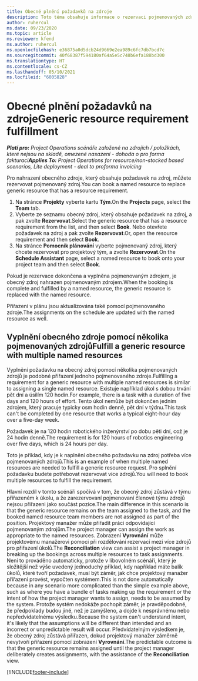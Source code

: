 ```yaml
---
title: Obecné plnění požadavků na zdroje
description: Toto téma obsahuje informace o rezervaci pojmenovaných zdrojů pro požadavek na obecný zdroj.
author: ruhercul
ms.date: 09/23/2020
ms.topic: article
ms.reviewer: kfend
ms.author: ruhercul
ms.openlocfilehash: e36875a0d5dcb24d9669e2ea989c6fc7db7bcd7c
ms.sourcegitcommit: 40f68387f594180af64a5e5c748b6efa188bd300
ms.translationtype: HT
ms.contentlocale: cs-CZ
ms.lasthandoff: 05/10/2021
ms.locfileid: "6005828"
---
```

# <a name="generic-resource-requirement-fulfillment"></a><span data-ttu-id="f311b-103">Obecné plnění požadavků na zdroje</span><span class="sxs-lookup"><span data-stu-id="f311b-103">Generic resource requirement fulfillment</span></span>

<span data-ttu-id="f311b-104">_**Platí pro:** Project Operations scénáře založené na zdrojích / položkách, které nejsou na skladě, omezené nasazení - dohoda o pro forma fakturaci_</span><span class="sxs-lookup"><span data-stu-id="f311b-104">_**Applies To:** Project Operations for resource/non-stocked based scenarios, Lite deployment - deal to proforma invoicing_</span></span>

<span data-ttu-id="f311b-105">Pro nahrazení obecného zdroje, který obsahuje požadavek na zdroj, můžete rezervovat pojmenovaný zdroj.</span><span class="sxs-lookup"><span data-stu-id="f311b-105">You can book a named resource to replace generic resource that has a resource requirement.</span></span>

1. <span data-ttu-id="f311b-106">Na stránce **Projekty** vyberte kartu **Tým**.</span><span class="sxs-lookup"><span data-stu-id="f311b-106">On the **Projects** page, select the **Team** tab.</span></span>
2. <span data-ttu-id="f311b-107">Vyberte ze seznamu obecný zdroj, který obsahuje požadavek na zdroj, a pak zvolte **Rezervovat**.</span><span class="sxs-lookup"><span data-stu-id="f311b-107">Select the generic resource that has a resource requirement from the list, and then select **Book**.</span></span> <span data-ttu-id="f311b-108">Nebo otevřete požadavek na zdroj a pak zvolte **Rezervovat**.</span><span class="sxs-lookup"><span data-stu-id="f311b-108">Or, open the resource requirement and then select **Book**.</span></span>
3. <span data-ttu-id="f311b-109">Na stránce **Pomocník plánování** vyberte pojmenovaný zdroj, který chcete rezervovat pro projektový tým, a zvolte **Rezervovat**.</span><span class="sxs-lookup"><span data-stu-id="f311b-109">On the **Schedule Assistant** page, select a named resource to book onto your project team and then select **Book**.</span></span>

<span data-ttu-id="f311b-110">Pokud je rezervace dokončena a vyplněna pojmenovaným zdrojem, je obecný zdroj nahrazen pojmenovaným zdrojem.</span><span class="sxs-lookup"><span data-stu-id="f311b-110">When the booking is complete and fulfilled by a named resource, the generic resource is replaced with the named resource.</span></span>

<span data-ttu-id="f311b-111">Přiřazení v plánu jsou aktualizována také pomocí pojmenovaného zdroje.</span><span class="sxs-lookup"><span data-stu-id="f311b-111">The assignments on the schedule are updated with the named resource as well.</span></span>

## <a name="fulfill-a-generic-resource-with-multiple-named-resources"></a><span data-ttu-id="f311b-112">Vyplnění obecného zdroje pomocí několika pojmenovaných zdrojů</span><span class="sxs-lookup"><span data-stu-id="f311b-112">Fulfill a generic resource with multiple named resources</span></span>
<span data-ttu-id="f311b-113">Vyplnění požadavku na obecný zdroj pomocí několika pojmenovaných zdrojů je podobné přiřazení jednoho pojmenovaného zdroje.</span><span class="sxs-lookup"><span data-stu-id="f311b-113">Fulfilling a requirement for a generic resource with multiple named resources is similar to assigning a single named resource.</span></span> <span data-ttu-id="f311b-114">Existuje například úkol s dobou trvání pět dní a úsilím 120 hodin.</span><span class="sxs-lookup"><span data-stu-id="f311b-114">For example, there is a task with a duration of five days and 120 hours of effort.</span></span> <span data-ttu-id="f311b-115">Tento úkol nemůže být dokončen jedním zdrojem, který pracuje typicky osm hodin denně, pět dní v týdnu.</span><span class="sxs-lookup"><span data-stu-id="f311b-115">This task can't be completed by one resource that works a typical eight-hour day over a five-day week.</span></span> 

<span data-ttu-id="f311b-116">Požadavek je na 120 hodin robotického inženýrství po dobu pěti dní, což je 24 hodin denně.</span><span class="sxs-lookup"><span data-stu-id="f311b-116">The requirement is for 120 hours of robotics engineering over five days, which is 24 hours per day.</span></span>

<span data-ttu-id="f311b-117">Toto je příklad, kdy je k naplnění obecného požadavku na zdroj potřeba více pojmenovaných zdrojů.</span><span class="sxs-lookup"><span data-stu-id="f311b-117">This is an example of when multiple named resources are needed to fulfill a generic resource request.</span></span> <span data-ttu-id="f311b-118">Pro splnění požadavku budete potřebovat rezervovat více zdrojů.</span><span class="sxs-lookup"><span data-stu-id="f311b-118">You will need to book multiple resources to fulfill the requirement.</span></span>

<span data-ttu-id="f311b-119">Hlavní rozdíl v tomto scénáři spočívá v tom, že obecný zdroj zůstává v týmu přiřazeném k úkolu, a že zarezervovaní pojmenovaní členové týmu zdrojů nejsou přiřazeni jako součást pozice.</span><span class="sxs-lookup"><span data-stu-id="f311b-119">The main difference in this scenario is that the generic resource remains on the team assigned to the task, and the booked named resource team members are not assigned as part of the position.</span></span> <span data-ttu-id="f311b-120">Projektový manažer může přiřadit práci odpovídající pojmenovaným zdrojům.</span><span class="sxs-lookup"><span data-stu-id="f311b-120">The project manager can assign the work as appropriate to the named resources.</span></span> <span data-ttu-id="f311b-121">Zobrazení **Vyrovnání** může projektovému manažerovi pomoci při rozdělování rezervací mezi více zdrojů pro přiřazení úkolů.</span><span class="sxs-lookup"><span data-stu-id="f311b-121">The **Reconciliation** view can assist a project manager in breaking up the bookings across multiple resources to task assignments.</span></span> <span data-ttu-id="f311b-122">Není to prováděno automaticky, protože v libovolném scénáři, který je složitější než výše uvedený jednoduchý příklad, kdy například máte balík úkolů, které tvoří požadavek, musí být záměr, jak chce projektový manažer přiřazení provést, vypočten systémem.</span><span class="sxs-lookup"><span data-stu-id="f311b-122">This is not done automatically because in any scenario more complicated than the simple example above, such as where you have a bundle of tasks making up the requirement or the intent of how the project manager wants to assign, needs to be assumed by the system.</span></span> <span data-ttu-id="f311b-123">Protože systém nedokáže pochopit záměr, je pravděpodobné, že předpoklady budou jiné, než je zamýšleno, a dojde k nesprávnému nebo nepředvídatelnému výsledku.</span><span class="sxs-lookup"><span data-stu-id="f311b-123">Because the system can't understand intent, it's likely that the assumptions will be different than intended and an incorrect or unpredictable result will occur.</span></span> <span data-ttu-id="f311b-124">Předvídatelným výsledkem je, že obecný zdroj zůstává přiřazen, dokud projektový manažer záměrně nevytvoří přiřazení pomocí zobrazení **Vyrovnání**.</span><span class="sxs-lookup"><span data-stu-id="f311b-124">The predictable outcome is that the generic resource remains assigned until the project manager deliberately creates assignments, with the assistance of the **Reconciliation** view.</span></span>




[!INCLUDE[footer-include](../includes/footer-banner.md)]